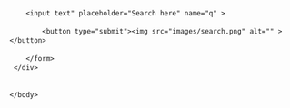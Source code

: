 <!DOCTYPE html>
<html lang="en">
    <head>
        <meta charset="UTF-8">
        <meta name="viewreport" content="width=device-width,intial-scale=1.0">
        <title>Search Here</title>
        <link rel="stylesheet" href="style.css">
        <script src="script.js"></script>
    </head>
    <body>
     <div class="container">
        <form action="https://www.google.com/search" method="get" class="search-bar">

        <input text" placeholder="Search here" name="q" >

            <button type="submit"><img src="images/search.png" alt="" ></button>

        </form>
     </div>


    </body>
</html>
